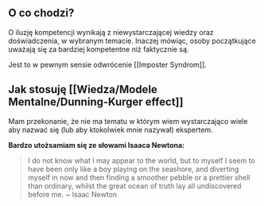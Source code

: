 ## O co chodzi? 
O iluzję kompetencji wynikają z niewystarczającej wiedzy oraz doświadczenia, w wybranym temacie. Inaczej mówiąc, osoby początkujące uważają się za bardziej kompetentne niż faktycznie są. 

Jest to w pewnym sensie odwrócenie [[Imposter Syndrom]].

## Jak stosuję [[Wiedza/Modele Mentalne/Dunning-Kurger effect]]
Mam przekonanie, że nie ma tematu w którym wiem wystarczająco wiele aby nazwać się (lub aby ktokolwiek mnie nazywał) ekspertem.

**Bardzo utożsamiam się ze słowami Isaaca Newtona:**
> I do not know what I may appear to the world, but to myself I seem to have been only like a boy playing on the seashore, and diverting myself in now and then finding a smoother pebble or a prettier shell than ordinary, whilst the great ocean of truth lay all undiscovered before me. ~ Isaac Newton